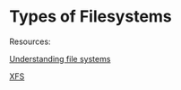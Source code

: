 # Types of Filesystems



Resources:

[Understanding file systems](https://www.ufsexplorer.com/articles/file-systems-basics.php)

[XFS](http://landoflinux.com/linux_xfs_filesystem_introduction.html)
